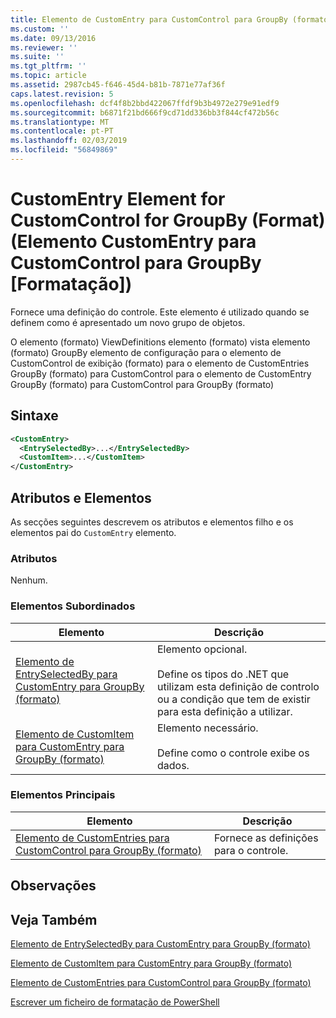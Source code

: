 ```yaml
---
title: Elemento de CustomEntry para CustomControl para GroupBy (formato) | Documentos da Microsoft
ms.custom: ''
ms.date: 09/13/2016
ms.reviewer: ''
ms.suite: ''
ms.tgt_pltfrm: ''
ms.topic: article
ms.assetid: 2987cb45-f646-45d4-b81b-7871e77af36f
caps.latest.revision: 5
ms.openlocfilehash: dcf4f8b2bbd422067ffdf9b3b4972e279e91edf9
ms.sourcegitcommit: b6871f21bd666f9cd71dd336bb3f844cf472b56c
ms.translationtype: MT
ms.contentlocale: pt-PT
ms.lasthandoff: 02/03/2019
ms.locfileid: "56849869"
---
```

# <a name="customentry-element-for-customcontrol-for-groupby-format"></a>CustomEntry Element for CustomControl for GroupBy (Format) (Elemento CustomEntry para CustomControl para GroupBy [Formatação])

Fornece uma definição do controle. Este elemento é utilizado quando se definem como é apresentado um novo grupo de objetos.

O elemento (formato) ViewDefinitions elemento (formato) vista elemento (formato) GroupBy elemento de configuração para o elemento de CustomControl de exibição (formato) para o elemento de CustomEntries GroupBy (formato) para CustomControl para o elemento de CustomEntry GroupBy (formato) para CustomControl para GroupBy (formato)

## <a name="syntax"></a>Sintaxe

```xml
<CustomEntry>
  <EntrySelectedBy>...</EntrySelectedBy>
  <CustomItem>...</CustomItem>
</CustomEntry>
```

## <a name="attributes-and-elements"></a>Atributos e Elementos

As secções seguintes descrevem os atributos e elementos filho e os elementos pai do `CustomEntry` elemento.

### <a name="attributes"></a>Atributos

Nenhum.

### <a name="child-elements"></a>Elementos Subordinados

|Elemento|Descrição|
|-------------|-----------------|
|[Elemento de EntrySelectedBy para CustomEntry para GroupBy (formato)](./entryselectedby-element-for-customentry-for-groupby-format.md)|Elemento opcional.<br /><br /> Define os tipos do .NET que utilizam esta definição de controlo ou a condição que tem de existir para esta definição a utilizar.|
|[Elemento de CustomItem para CustomEntry para GroupBy (formato)](./customitem-element-for-customentry-for-groupby-format.md)|Elemento necessário.<br /><br /> Define como o controle exibe os dados.|

### <a name="parent-elements"></a>Elementos Principais

|Elemento|Descrição|
|-------------|-----------------|
|[Elemento de CustomEntries para CustomControl para GroupBy (formato)](./customentries-element-for-customcontrol-for-groupby-format.md)|Fornece as definições para o controle.|

## <a name="remarks"></a>Observações

## <a name="see-also"></a>Veja Também

[Elemento de EntrySelectedBy para CustomEntry para GroupBy (formato)](./entryselectedby-element-for-customentry-for-groupby-format.md)

[Elemento de CustomItem para CustomEntry para GroupBy (formato)](./customitem-element-for-customentry-for-groupby-format.md)

[Elemento de CustomEntries para CustomControl para GroupBy (formato)](./customentries-element-for-customcontrol-for-groupby-format.md)

[Escrever um ficheiro de formatação de PowerShell](./writing-a-powershell-formatting-file.md)
